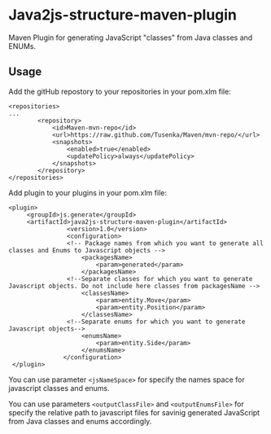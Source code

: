 # Java2js-structure-maven-plugin
Maven Plugin for generating JavaScript "classes" from Java classes and ENUMs.

## Usage
Add the gitHub repostory to your repositories in your pom.xlm file:
```
<repositories>
...
        <repository>
            <id>Maven-mvn-repo</id>
            <url>https://raw.github.com/Tusenka/Maven/mvn-repo/</url>
            <snapshots>
                <enabled>true</enabled>
                <updatePolicy>always</updatePolicy>
            </snapshots>
        </repository>
</repositories>
```
Add plugin to your plugins in your pom.xlm file:
```
<plugin>
     <groupId>js.generate</groupId>
     <artifactId>java2js-structure-maven-plugin</artifactId>
                <version>1.0</version>
                <configuration>
                <!-- Package names from which you want to generate all classes and Enums to Javascript objects -->
                    <packagesName>
                        <param>generated</param>
                    </packagesName>
                <!--Separate classes for which you want to generate Javascript objects. Do not include here classes from packagesName -->
                    <classesName>
                        <param>entity.Move</param>
                        <param>entity.Position</param>
                    </classesName>
                <!--Separate enums for which you want to generate Javascript objects-->
                    <enumsName>
                        <param>entity.Side</param>
                    </enumsName>
               </configuration>
 </plugin>
```
You can use parameter  ```<jsNameSpace>``` for specify the names space for javascript classes and enums. 

You can use parameters ```<outputClassFile>``` and ```<outputEnumsFile>``` for specify the relative path to javascript files for savinig generated JavaScript from Java classes and enums accordingly. 
